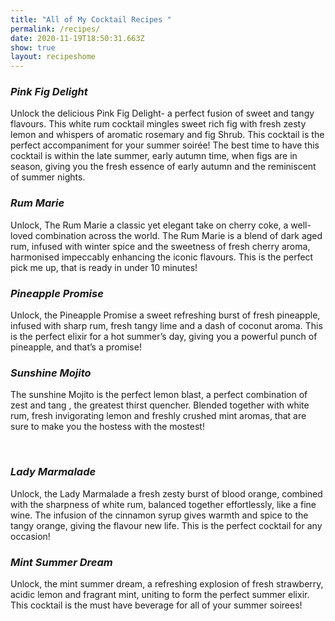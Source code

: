 ```yaml
---
title: "All of My Cocktail Recipes "
permalink: /recipes/
date: 2020-11-19T18:50:31.663Z
show: true
layout: recipeshome
---
```

### *Pink Fig Delight*

Unlock the delicious Pink Fig Delight- a perfect fusion of sweet and tangy flavours. This white rum cocktail mingles sweet rich fig with fresh zesty lemon and whispers of aromatic rosemary and fig Shrub. This cocktail is the perfect accompaniment for your summer soirée! The best time to have this cocktail is within the late summer, early autumn time, when figs are in season, giving you the fresh essence of early autumn and the reminiscent of summer nights.



### *Rum Marie* 

Unlock, The Rum Marie a classic yet elegant take on cherry coke, a well-loved combination across the world. The Rum Marie is a blend of dark aged rum, infused with winter spice and the sweetness of fresh cherry aroma, harmonised impeccably enhancing the iconic flavours. This is the perfect pick me up, that is ready in under 10 minutes!



### *Pineapple Promise* 

Unlock, the Pineapple Promise a sweet refreshing burst of fresh pineapple, infused with sharp rum, fresh tangy lime and a dash of coconut aroma. This is the perfect elixir for a hot summer’s day, giving you a powerful punch of pineapple, and that’s a promise!

### *Sunshine Mojito*

The sunshine Mojito is the perfect lemon blast, a perfect combination of zest and tang , the greatest thirst quencher. Blended together with white rum, fresh invigorating lemon and freshly crushed mint aromas, that are sure to make you the hostess with the mostest!

 

### *Lady Marmalade* 

Unlock, the Lady Marmalade a fresh zesty burst of blood orange, combined with the sharpness of white rum, balanced together effortlessly, like a fine wine. The infusion of the cinnamon syrup gives warmth and spice to the tangy orange, giving the flavour new life. This is the perfect cocktail for any occasion!



### *Mint Summer Dream*

Unlock, the mint summer dream, a refreshing explosion of fresh strawberry, acidic lemon and fragrant mint, uniting to form the perfect summer elixir. This cocktail is the must have beverage for all of your summer soirees!
